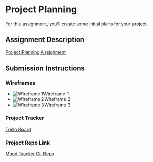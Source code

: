 # Project Planning
For this assignment, you'll create some initial plans for your project.

## Assignment Description
[Project Planning Assignment](https://education.launchcode.org/liftoff/modules/assignments/project-planning)

## Submission Instructions

### Wireframes

<ul>
  <li><img src="https://user-images.githubusercontent.com/74882713/116912770-490c6200-ac0e-11eb-9104-7e9e065d1070.jpg" alt="Wireframe 1">Wireframe 1</li>
  <li><img src="https://user-images.githubusercontent.com/74882713/116912797-50337000-ac0e-11eb-989b-f032794deebe.jpg" alt="Wireframe 2">Wireframe 2</li>
  <li><img src="https://user-images.githubusercontent.com/74882713/116913044-9dafdd00-ac0e-11eb-9751-bc56ecfe97d3.jpg" alt="Wireframe 3">Wireframe 3</li>
</ul>

### Project Tracker

<a href="https://trello.com/b/cHXF9nqh/task-tracking">Trello Board</a>

### Project Repo Link

<a href="https://github.com/cpetroski/MoodTracker">Mood Tracker Git Repo</a>
